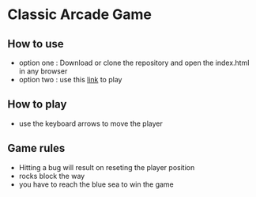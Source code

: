 # Classic Arcade Game

## How to use
- option one : Download or clone the repository and open the index.html in any browser
- option two : use this <a href="https://mariam-fouad.github.io/Arcade-game/">link</a> to play 

## How to play
- use the keyboard arrows to move the player 

## Game rules
- Hitting a bug will result on reseting the player position
- rocks block the way
- you have to reach the blue sea to win the game
